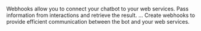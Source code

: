 Webhooks allow you to connect your chatbot to your web services. Pass information from interactions and retrieve the result. ... Create webhooks to provide efficient communication between the bot and your web services.